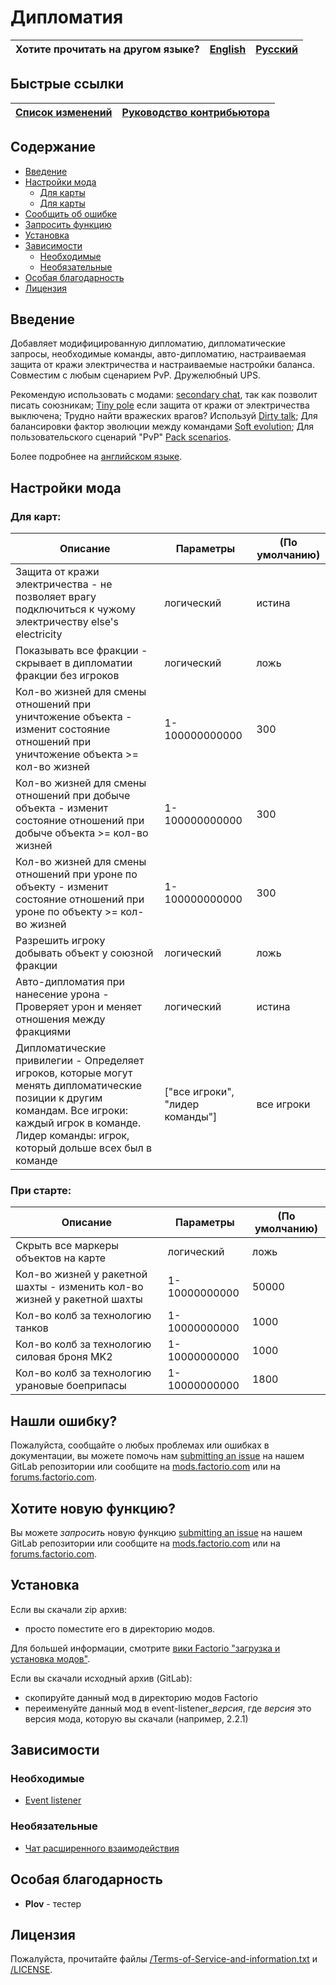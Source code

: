 # Дипломатия

Хотите прочитать на другом языке? | [English](/README.md) | [Русский](/docs/ru/README.md)
|---|---|---|

## Быстрые ссылки

[Список изменений](/CHANGELOG.md) | [Руководство контрибьютора](CONTRIBUTING.md)
|---|---|

## Содержание

* [Введение](#overview)
* [Настройки мода](#mod-settings)
    * [Для карты](#map)
    * [Для карты](#startup)
* [Сообщить об ошибке](#issue)
* [Запросить функцию](#feature)
* [Установка](#installing)
* [Зависимости](#dependencies)
    * [Необходимые](#required)
    * [Необязательные](#optional)
* [Особая благодарность](special-thanks)
* [Лицензия](#license)

## <a name="overview"></a> Введение

Добавляет модифицированную дипломатию, дипломатические запросы, необходимые команды, авто-дипломатию, настраиваемая защита от кражи электричества и настраиваемые настройки баланса.
Совместим с любым сценарием PvP. Дружелюбный UPS.

Рекомендую использовать с модами: [secondary chat][secondary chat], так как позволит писать союзникам;
[Tiny pole][Tiny pole] если защита от кражи от электричества выключена;
Трудно найти вражеских врагов? Используй [Dirty talk][Dirty talk];
Для балансировки фактор эволюции между командами [Soft evolution][Soft evolution];
Для пользовательского сценарий "PvP" [Pack scenarios][Pack scenarios].

Более подробнее на [английском языке](/README.md).

## <a name="mod-settings"></a> Настройки мода

### <a name="map"></a> Для карт:

| Описание | Параметры | (По умолчанию) |
| -------- | --------- |  ------------- |
| Защита от кражи электричества - не позволяет врагу подключиться к чужому электричеству else's electricity | логический | истина |
| Показывать все фракции - скрывает в дипломатии фракции без игроков | логический | ложь |
| Кол-во жизней для смены отношений при уничтожение объекта - изменит состояние отношений при уничтожение объекта >= кол-во жизней | 1-100000000000 | 300 |
| Кол-во жизней для смены отношений при добыче объекта - изменит состояние отношений при добыче объекта >= кол-во жизней | 1-100000000000 | 300 |
| Кол-во жизней для смены отношений при уроне по объекту - изменит состояние отношений при уроне по объекту >= кол-во жизней | 1-100000000000 | 300 |
| Разрешить игроку добывать объект у союзной фракции | логический | ложь |
| Авто-дипломатия при нанесение урона - Проверяет урон и меняет отношения между фракциями | логический | истина |
| Дипломатические привилегии - Определяет игроков, которые могут менять дипломатические позиции к другим командам. Все игроки: каждый игрок в команде. Лидер команды: игрок, который дольше всех был в команде | ["все игроки", "лидер команды"] | все игроки |

### <a name="startup"></a> При старте:

| Описание | Параметры | (По умолчанию) |
| -------- | --------- |  ------------- |
| Скрыть все маркеры объектов на карте | логический | ложь |
| Кол-во жизней у ракетной шахты - изменить кол-во жизней у ракетной шахты | 1-10000000000 | 50000 |
| Кол-во колб за технологию танков | 1-10000000000 | 1000 |
| Кол-во колб за технологию силовая броня MK2 | 1-10000000000 | 1000 |
| Кол-во колб за технологию урановые боеприпасы | 1-10000000000 | 1800 |

## <a name="issue"></a> Нашли ошибку?

Пожалуйста, сообщайте о любых проблемах или ошибках в документации, вы можете помочь нам
[submitting an issue][issues] на нашем GitLab репозитории или сообщите на [mods.factorio.com][mod portal] или на [forums.factorio.com][homepage].

## <a name="feature"></a> Хотите новую функцию?

Вы можете *запросить* новую функцию [submitting an issue][issues] на нашем GitLab репозитории или сообщите на [mods.factorio.com][mod portal] или на [forums.factorio.com][homepage].

## <a name="installing"></a> Установка

Если вы скачали zip архив:

* просто поместите его в директорию модов.

Для большей информации, смотрите [вики Factorio "загрузка и установка модов"](https://wiki.factorio.com/Modding/ru#.D0.97.D0.B0.D0.B3.D1.80.D1.83.D0.B7.D0.BA.D0.B0_.D0.B8_.D1.83.D1.81.D1.82.D0.B0.D0.BD.D0.BE.D0.B2.D0.BA.D0.B0_.D0.BC.D0.BE.D0.B4.D0.BE.D0.B2).

Если вы скачали исходный архив (GitLab):

* скопируйте данный мод в директорию модов Factorio
* переименуйте данный мод в event-listener_*версия*, где *версия* это версия мода, которую вы скачали (например, 2.2.1)

## <a name="dependencies"></a> Зависимости

### <a name="required"></a> Необходимые

* [Event listener](https://mods.factorio.com/mod/event-listener)

### <a name="optional"></a> Необязательные

* [Чат расширенного взаимодействия](https://mods.factorio.com/mod/secondary-chat)

## <a name="special-thanks"></a> Особая благодарность

* **Plov** - тестер

## <a name="license"></a> Лицензия

Пожалуйста, прочитайте файлы [/Terms-of-Service-and-information.txt](/Terms-of-Service-and-information.txt) и [/LICENSE](/LICENSE).

[Tiny pole]: https://mods.factorio.com/mod/TinyPole
[secondary chat]: https://mods.factorio.com/mods/ZwerOxotnik/secondary-chat
[Pack scenarios]: https://mods.factorio.com/mod/pack-scenarios
[Soft evolution]: https://mods.factorio.com/mod/soft-evolution
[Dirty talk]: https://mods.factorio.com/mod/dirty-talk
[issues]: https://gitlab.com/ZwerOxotnik/diplomacy/issues
[mod portal]: https://mods.factorio.com/mod/diplomacy/discussion
[homepage]: https://forums.factorio.com/viewtopic.php?f=190&t=64630
[Factorio]: https://factorio.com/
